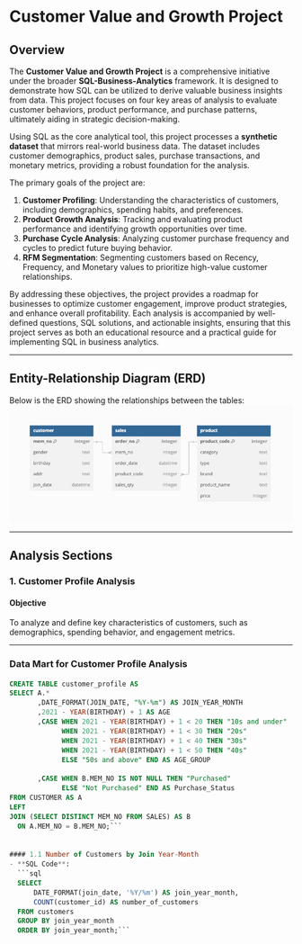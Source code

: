 # Customer Value and Growth Project

## Overview
The **Customer Value and Growth Project** is a comprehensive initiative under the broader **SQL-Business-Analytics** framework. It is designed to demonstrate how SQL can be utilized to derive valuable business insights from data. This project focuses on four key areas of analysis to evaluate customer behaviors, product performance, and purchase patterns, ultimately aiding in strategic decision-making.

Using SQL as the core analytical tool, this project processes a **synthetic dataset** that mirrors real-world business data. The dataset includes customer demographics, product sales, purchase transactions, and monetary metrics, providing a robust foundation for the analysis.

The primary goals of the project are:
1. **Customer Profiling**: Understanding the characteristics of customers, including demographics, spending habits, and preferences.
2. **Product Growth Analysis**: Tracking and evaluating product performance and identifying growth opportunities over time.
3. **Purchase Cycle Analysis**: Analyzing customer purchase frequency and cycles to predict future buying behavior.
4. **RFM Segmentation**: Segmenting customers based on Recency, Frequency, and Monetary values to prioritize high-value customer relationships.

By addressing these objectives, the project provides a roadmap for businesses to optimize customer engagement, improve product strategies, and enhance overall profitability. Each analysis is accompanied by well-defined questions, SQL solutions, and actionable insights, ensuring that this project serves as both an educational resource and a practical guide for implementing SQL in business analytics.

---

## Entity-Relationship Diagram (ERD)
Below is the ERD showing the relationships between the tables:  
![ERD Diagram](./data/ERD.png)

---

## Analysis Sections

### 1. Customer Profile Analysis

#### Objective
To analyze and define key characteristics of customers, such as demographics, spending behavior, and engagement metrics.

---
### Data Mart for Customer Profile Analysis
```sql
CREATE TABLE customer_profile AS
SELECT A.*
	   ,DATE_FORMAT(JOIN_DATE, "%Y-%m") AS JOIN_YEAR_MONTH
       ,2021 - YEAR(BIRTHDAY) + 1 AS AGE
       ,CASE WHEN 2021 - YEAR(BIRTHDAY) + 1 < 20 THEN "10s and under"
			 WHEN 2021 - YEAR(BIRTHDAY) + 1 < 30 THEN "20s"
             WHEN 2021 - YEAR(BIRTHDAY) + 1 < 40 THEN "30s"
             WHEN 2021 - YEAR(BIRTHDAY) + 1 < 50 THEN "40s"
             ELSE "50s and above" END AS AGE_GROUP
             
	   ,CASE WHEN B.MEM_NO IS NOT NULL THEN "Purchased"
			 ELSE "Not Purchased" END AS Purchase_Status 
FROM CUSTOMER AS A
LEFT
JOIN (SELECT DISTINCT MEM_NO FROM SALES) AS B
  ON A.MEM_NO = B.MEM_NO;```


#### 1.1 Number of Customers by Join Year-Month
- **SQL Code**:
  ```sql
  SELECT 
      DATE_FORMAT(join_date, '%Y/%m') AS join_year_month, 
      COUNT(customer_id) AS number_of_customers
  FROM customers
  GROUP BY join_year_month
  ORDER BY join_year_month;```
